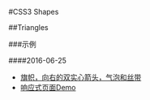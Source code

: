
#CSS3 Shapes

##Triangles

###示例

####2016-06-25

- <a href="https://keepfool.github.io/css3-tutorials/shapes/triangles.html" target="_blank">旗帜，向右的双实心箭头，气泡和丝带</a>
- <a href="https://keepfool.github.io/css3-tutorials/shapes/demo/user-center.html" target="_blank">响应式页面Demo</a>


